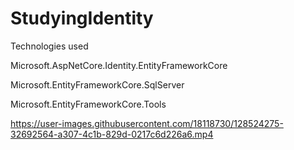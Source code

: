 # StudyingIdentity

Technologies used

Microsoft.AspNetCore.Identity.EntityFrameworkCore

Microsoft.EntityFrameworkCore.SqlServer

Microsoft.EntityFrameworkCore.Tools



https://user-images.githubusercontent.com/18118730/128524275-32692564-a307-4c1b-829d-0217c6d226a6.mp4

